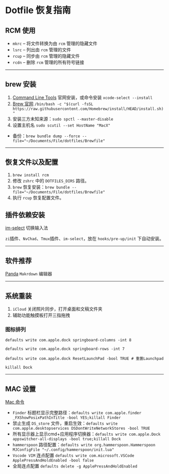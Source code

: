 # Dotfile 恢复指南
## RCM 使用

- `mkrc` – 将文件转换为由 `rcm` 管理的隐藏文件
- `lsrc` – 列出由 `rcm` 管理的文件
- `rcup` – 同步由 `rcm` 管理的隐藏文件
- `rcdn` – 删除 `rcm`  管理的所有符号链接
---
## brew 安装

1. [Command Line Tools](https://developer.apple.com/download/all/?q=Command) 官网安装，或命令安装 `xcode-select --install`
2. [Brew 官网](https://brew.sh/index_zh-cn) `/bin/bash -c "$(curl -fsSL https://raw.githubusercontent.com/Homebrew/install/HEAD/install.sh)"`
4. 安装三方未知来源：`sudo spctl --master-disable`
5. 设置主机名 `sudo scutil --set HostName "MacX"`

* 备份：`brew bundle dump --force --file="~/Documents/File/dotfiles/Brewfile"`
---

## 恢复文件以及配置
1. `brew install rcm`
2. 修改 `zshrc` 中的 `DOTFILES_DIRS` 路径。
3. `brew` 恢复安装：`brew bundle --file="~/Documents/File/dotfiles/Brewfile"`
4. 执行 `rcup` 恢复配置文件。

## 插件依赖安装

[im-select](https://github.com/daipeihust/im-select/tree/master/im-select-mac/out) 切换输入法

`zi`插件、`NvChad`、`Tmux`插件、`im-select`，放在 `hooks/pre-up/init` 下自动安装。

---
## 软件推荐
[Panda](https://bear.app/cn/alpha/) `Makrdown` 编辑器

---

## 系统重装

1. `iCloud` 关闭照片同步，打开桌面和文稿文件夹
2. 辅助功能触摸板打开三指拖拽

### 图标排列

```shell
defaults write com.apple.dock springboard-columns -int 8

defaults write com.apple.dock springboard-rows -int 7

defaults write com.apple.dock ResetLaunchPad -bool TRUE # 重置Launchpad

killall Dock
```

---
## MAC 设置
[Mac 命令](https://github.com/mathiasbynens/dotfiles/blob/main/.macos)

* `Finder` 标题栏显示完整路径：`defaults write com.apple.finder _FXShowPosixPathInTitle -bool YES;killall Finder`
* 禁止生成 `DS_store` 文件，重启生效：`defaults write com.apple.desktopservices DSDontWriteNetworkStores -bool TRUE`
* 所有显示器上显示cmd+应用程序切换器：`defaults write com.apple.Dock appswitcher-all-displays -bool true;killall Dock`
* `hammerspoon` 路径配置：`defaults write org.hammerspoon.Hammerspoon MJConfigFile "~/.config/hammerspoon/init.lua"`
* `Vscode VIM` 连点配置 `defaults write com.microsoft.VSCode ApplePressAndHoldEnabled -bool false`
* 全局连点配置 `defaults delete -g ApplePressAndHoldEnabled`
